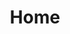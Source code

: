 ---
html_title: Home
layout: 2006_home
old_website: true
permalink: /165.html
published: true
title: Home
---